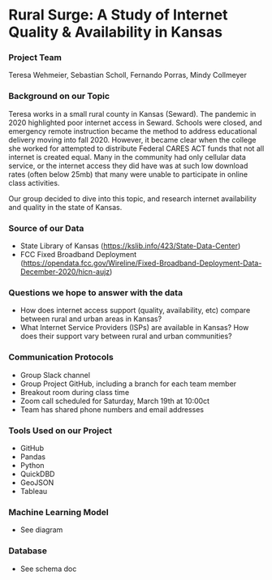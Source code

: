 # Rural Surge: A Study of Internet Quality & Availability in Kansas

### Project Team
Teresa Wehmeier, Sebastian Scholl, Fernando Porras, Mindy Collmeyer


### Background on our Topic
Teresa works in a small rural county in Kansas (Seward). The pandemic in 2020 highlighted poor internet access in Seward. Schools were closed, and emergency remote instruction became the method to address educational delivery moving into fall 2020. However, it became clear when the college she worked for attempted to distribute Federal CARES ACT funds that not all internet is created equal. Many in the community had only cellular data service, or the internet access they did have was at such low download rates (often below 25mb) that many were unable to participate in online class activities.

Our group decided to dive into this topic, and research internet availability and quality in the state of Kansas.


### Source of our Data
- State Library of Kansas (https://kslib.info/423/State-Data-Center)
- FCC Fixed Broadband Deployment (https://opendata.fcc.gov/Wireline/Fixed-Broadband-Deployment-Data-December-2020/hicn-aujz)


### Questions we hope to answer with the data
- How does internet access support (quality, availability, etc) compare between rural and urban areas in Kansas?
- What Internet Service Providers (ISPs) are available in Kansas? How does their support vary between rural and urban communities?


### Communication Protocols
- Group Slack channel
- Group Project GitHub, including a branch for each team member
- Breakout room during class time
- Zoom call scheduled for Saturday, March 19th at 10:00ct
- Team has shared phone numbers and email addresses


### Tools Used on our Project
- GitHub
- Pandas
- Python
- QuickDBD
- GeoJSON
- Tableau


### Machine Learning Model
- See diagram


### Database
- See schema doc

